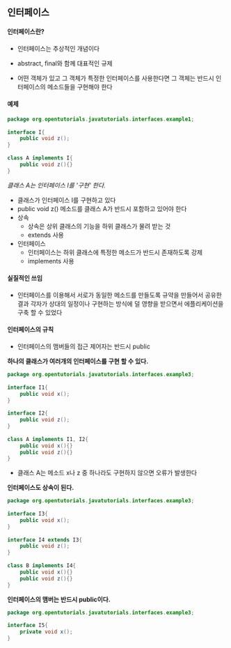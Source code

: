 ## 인터페이스

#### 인터페이스란?

- 인터페이스는 추상적인 개념이다
- abstract, final와 함께 대표적인 규제

- 어떤 객체가 있고 그 객체가 특정한 인터페이스를 사용한다면 그 객체는 반드시 인터페이스의  메소드들을 구현해야 한다

#### 예제

```java
package org.opentutorials.javatutorials.interfaces.example1;
 
interface I{
    public void z();
}
 
class A implements I{
    public void z(){}
}
```
*클래스 A는 인터페이스 I를 '구현' 한다.*
- 클래스가 인터페이스 I를 구현하고 있다
-  public void z() 메소드를 클래스 A가 반드시 포함하고 있어야 한다
- 상속
    - 상속은 상위 클래스의 기능을 하위 클래스가 물려 받는 것
    - extends 사용
- 인터페이스
    -  인터페이스는 하위 클래스에 특정한 메소드가 반드시 존재하도록 강제
    -  implements 사용

#### 실질적인 쓰임

- 인터페이스를 이용해서 서로가 동일한 메소드를 만들도록 규약을 만들어서 공유한 결과 각자가 상대의 일정이나 구현하는 방식에 덜 영향을 받으면서 에플리케이션을 구축 할 수 있었다

#### 인터페이스의 규칙
- 인터페이스의 맴버들의 접근 제어자는 반드시 public

**하나의 클래스가 여러개의 인터페이스를 구현 할 수 있다.**

```java
package org.opentutorials.javatutorials.interfaces.example3;
 
interface I1{
    public void x();
}
 
interface I2{
    public void z();
}
 
class A implements I1, I2{
    public void x(){}
    public void z(){}   
}
```
- 클래스 A는 메소드 x나 z 중 하나라도 구현하지 않으면 오류가 발생한다

**인터페이스도 상속이 된다.**

```java
package org.opentutorials.javatutorials.interfaces.example3;
 
interface I3{
    public void x();
}
 
interface I4 extends I3{
    public void z();
}
 
class B implements I4{
    public void x(){}
    public void z(){}   
}
```

**인터페이스의 맴버는 반드시 public이다.**

```java
package org.opentutorials.javatutorials.interfaces.example3;
 
interface I5{
    private void x();
}
```

